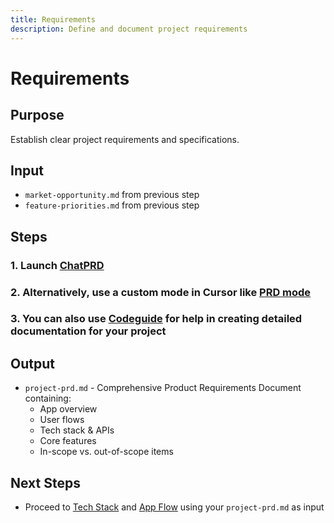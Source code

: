 ```yaml
---
title: Requirements
description: Define and document project requirements
---
```


# Requirements

## Purpose
Establish clear project requirements and specifications.

## Input
- `market-opportunity.md` from previous step
- `feature-priorities.md` from previous step


## Steps

### 1. Launch [ChatPRD](https://chatgpt.com/g/g-G5diVh12v-chatprd-ai-for-product-managers)
### 2. Alternatively, use a custom mode in Cursor like [PRD mode](https://playbooks.com/modes/prd)  
### 3. You can also use [Codeguide](https://www.codeguide.dev/) for help in creating detailed documentation for your project

## Output
- `project-prd.md` - Comprehensive Product Requirements Document containing:
    - App overview
    - User flows
    - Tech stack & APIs
    - Core features
    - In-scope vs. out-of-scope items

## Next Steps
- Proceed to [Tech Stack](../tech-stack/index.md) and [App Flow](../appflow/index.md) using your `project-prd.md` as input
